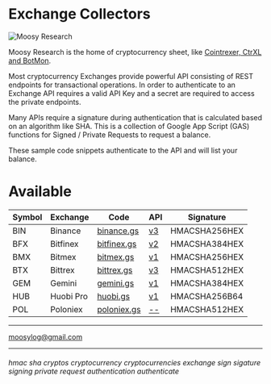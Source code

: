 # Exchange Collectors


![Moosy Research](https://sites.google.com/site/moosyresearch/_/rsrc/1511269486745/projects/cryptos/doc/logo.png)

Moosy Research is the home of cryptocurrency sheet, like [Cointrexer, CtrXL and BotMon](https://sites.google.com/site/moosyresearch/projects/cryptos).

Most cryptocurrency Exchanges provide powerful API consisting of REST endpoints for transactional operations.
In order to authenticate to an Exchange API requires a valid API Key and a secret are required to access the private endpoints.

Many APIs require a signature during authentication that is calculated based on an algorithm like SHA.
This is a collection of Google App Script (GAS) functions for Signed / Private Requests to request a balance.

These sample code snippets authenticate to the API and will list your balance.


# Available

Symbol   | Exchange | Code   | API| Signature      
---------| -------- |------- | ---| ---------     
BIN | Binance | [binance.gs](https://github.com/moosylog/exchange_collectors/blob/master/binance.gs)    | [v3](https://github.com/binance-exchange/binance-official-api-docs/blob/master/rest-api.md) | HMACSHA256HEX | 
BFX |Bitfinex | [bitfinex.gs](https://github.com/moosylog/exchange_collectors/blob/master/bitfinex.gs)   | [v2](https://docs.bitfinex.com/docs/introduction) | HMACSHA384HEX 
BMX |Bitmex | [bitmex.gs](https://github.com/moosylog/exchange_collectors/blob/master/bitmex.gs)     | [v1](https://www.bitmex.com/app/apiOverview) | HMACSHA256HEX 
BTX |Bittrex | [bittrex.gs](https://github.com/moosylog/exchange_collectors/blob/master/bittrex.gs)    | [v3](https://bittrex.github.io/api) | HMACSHA512HEX 
GEM |Gemini | [gemini.gs](https://github.com/moosylog/exchange_collectors/blob/master/gemini.gs)  | [v1](https://docs.gemini.com/rest-api/) | HMACSHA384HEX 
HUB |Huobi Pro | [huobi.gs](https://github.com/moosylog/exchange_collectors/blob/master/huobi.gs)  | [v1](https://github.com/huobiapi/API_Docs_en) | HMACSHA256B64 
POL |Poloniex | [poloniex.gs](https://github.com/moosylog/exchange_collectors/blob/master/poloniex.gs)  | [--](https://docs.poloniex.com) | HMACSHA512HEX 



***

moosylog@gmail.com

***

###### hmac sha cryptos cryptocurrency cryptocurrencies exchange sign sigature signing private request authentication authenticate
